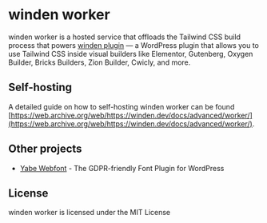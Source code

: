 # winden worker

winden worker is a hosted service that offloads the Tailwind CSS build process that powers [winden plugin](https://web.archive.org/web/https://winden.dev) — a WordPress plugin that allows you to use Tailwind CSS inside visual builders like Elementor, Gutenberg, Oxygen Builder, Bricks Builders, Zion Builder, Cwicly, and more.

## Self-hosting

A detailed guide on how to self-hosting winden worker can be found [https://web.archive.org/web/https://winden.dev/docs/advanced/worker/](https://web.archive.org/web/https://winden.dev/docs/advanced/worker/).

## Other projects

- [Yabe Webfont](http://webfont.yabe.land/) - The GDPR-friendly Font Plugin for WordPress 

## License

winden worker is licensed under the MIT License